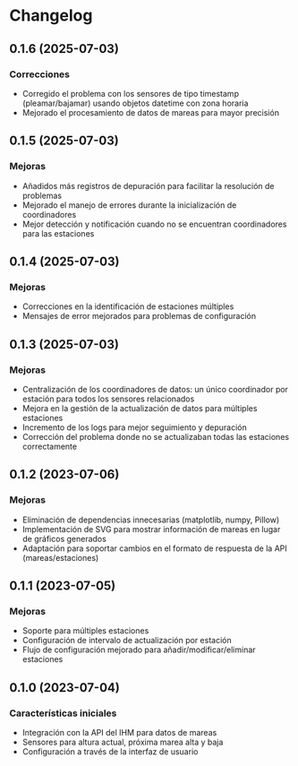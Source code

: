 # Changelog

## 0.1.6 (2025-07-03)

### Correcciones
- Corregido el problema con los sensores de tipo timestamp (pleamar/bajamar) usando objetos datetime con zona horaria
- Mejorado el procesamiento de datos de mareas para mayor precisión

## 0.1.5 (2025-07-03)

### Mejoras
- Añadidos más registros de depuración para facilitar la resolución de problemas
- Mejorado el manejo de errores durante la inicialización de coordinadores
- Mejor detección y notificación cuando no se encuentran coordinadores para las estaciones

## 0.1.4 (2025-07-03)

### Mejoras
- Correcciones en la identificación de estaciones múltiples
- Mensajes de error mejorados para problemas de configuración

## 0.1.3 (2025-07-03)

### Mejoras
- Centralización de los coordinadores de datos: un único coordinador por estación para todos los sensores relacionados
- Mejora en la gestión de la actualización de datos para múltiples estaciones
- Incremento de los logs para mejor seguimiento y depuración
- Corrección del problema donde no se actualizaban todas las estaciones correctamente

## 0.1.2 (2023-07-06)

### Mejoras
- Eliminación de dependencias innecesarias (matplotlib, numpy, Pillow)
- Implementación de SVG para mostrar información de mareas en lugar de gráficos generados
- Adaptación para soportar cambios en el formato de respuesta de la API (mareas/estaciones)

## 0.1.1 (2023-07-05)

### Mejoras
- Soporte para múltiples estaciones
- Configuración de intervalo de actualización por estación
- Flujo de configuración mejorado para añadir/modificar/eliminar estaciones

## 0.1.0 (2023-07-04)

### Características iniciales
- Integración con la API del IHM para datos de mareas
- Sensores para altura actual, próxima marea alta y baja
- Configuración a través de la interfaz de usuario

